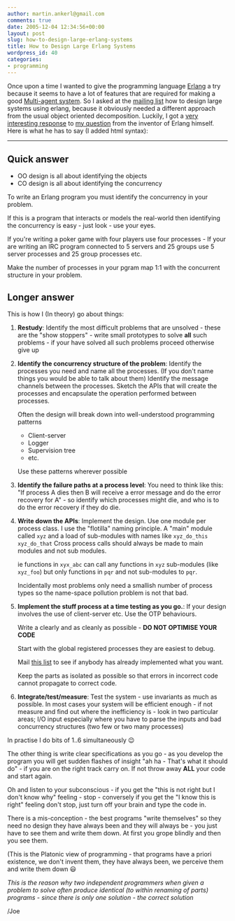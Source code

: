 ```yaml
---
author: martin.ankerl@gmail.com
comments: true
date: 2005-12-04 12:34:56+00:00
layout: post
slug: how-to-design-large-erlang-systems
title: How to Design Large Erlang Systems
wordpress_id: 40
categories:
- programming
---
```


Once upon a time I wanted to give the programming language [Erlang](http://www.erlang.org/) a try because it seems to have a lot of features that are required for making a good [Multi-agent system](http://en.wikipedia.org/wiki/Multi-agent_system). So I asked at the [mailing list](http://www.erlang.org/ml-archive/erlang-questions/) how to design large systems using erlang, because it obviously needed a different approach from the usual object oriented decomposition. Luckily, I got a [very interesting response](http://www.erlang.org/ml-archive/erlang-questions/200504/msg00224.html) to [my question](http://www.erlang.org/ml-archive/erlang-questions/200504/msg00214.html) from the inventor of Erlang himself. Here is what he has to say (I added html syntax):  

* * *


## Quick answer
	
* OO design is all about identifying the objects
* CO design is all about identifying the concurrency

To write an Erlang program you must identify the concurrency in your problem.

If this is a program that interacts or models the real-world then identifying the concurrency is easy - just look - use your eyes.	

If you're writing a poker game with four players use four processes - If your are writing an IRC program connected to  5 servers and 25 groups use 5 server processes and 25 group processes etc. 

Make the number of processes in your pgram map 1:1 with the concurrent structure in your problem.

## Longer answer

This is how I (In theory) go about things:
	
1. **Restudy**: Identify the most difficult problems that are unsolved - these are the "show stoppers" - write small prototypes to solve **all** such problems - if your have solved all such problems proceed otherwise give up

1. **Identify the concurrency structure of the problem**: Identify the processes you need and name all the processes. (If you don't name things you would be able to talk about them) Identify the message channels between the processes. Sketch the APIs that will create the processes and encapsulate the operation performed between processes.

   Often the design will break down into well-understood programming patterns
	
   * Client-server
   * Logger
   * Supervision tree
   * etc.

   Use these patterns wherever possible


1. **Identify the failure paths at a process level**: You need to think like this: "If process A dies then B will receive a error message and do the error recovery for A" - so identify which processes might die, and who is to do the error recovery if they do die.

1. **Write down the APIs**: Implement the design. Use one module per process class. I use the "flotilla" naming principle. A "main" module called `xyz` and a load of sub-modules with names like `xyz_do_this` `xyz_do_that` Cross process calls should always be made to main modules and not sub modules.

   ie functions in `xyx_abc` can call any functions in `xyz` sub-modules (like `xyz_foo`) but only functions in `pqr` and not sub-modules to `pqr`.

   Incidentally most problems only need a smallish number of process types so the name-space pollution problem is not that bad.

	
1. **Implement the stuff process at a time testing as you go.**: If your design involves the use of client-server etc. Use the OTP behaviours.

   Write a clearly and as cleanly as possible - **DO NOT OPTIMISE YOUR CODE**
   
   Start with the global registered processes they are easiest to debug.

   Mail [this list](http://www.erlang.org/ml-archive/erlang-questions/) to see if anybody has already implemented what you want.

   Keep the parts as isolated as possible so that errors in incorrect code cannot propagate to correct code.

	
1. **Integrate/test/measure**: Test the system - use invariants as much as possible. In most cases your system will be efficient enough - if not measure and find out where the inefficiency is - look in two particular areas; I/O input especially where you have to parse the inputs and bad concurrency structures (two few or two many processes)

In practise I do bits of 1..6 simultaneously :wink:

The other thing is write clear specifications as you go - as you develop the program you will get sudden flashes of insight "ah ha - That's what it should do" - if you are on the right track carry on. If not throw away **ALL** your code and start again.

Oh and listen to your subconscious - if you get the "this is not right but I don't know why" feeling - stop - conversely if you get the "I know this is right" feeling don't stop, just turn off your brain and type the code in.

There is a mis-conception - the best programs "write themselves" so they need no design they have always been and they will always be - you just have to see them and write them down. At first you grope blindly and then you see them.

(This is the Platonic view of programming - that programs have a priori existence, we don't invent them, they have always been, we perceive them and write them down  :smiley:

_This is the reason why two independent programmers when given a problem to solve often produce identical (to within renaming of parts) programs - since there is only one solution - the correct solution_	

/Joe
